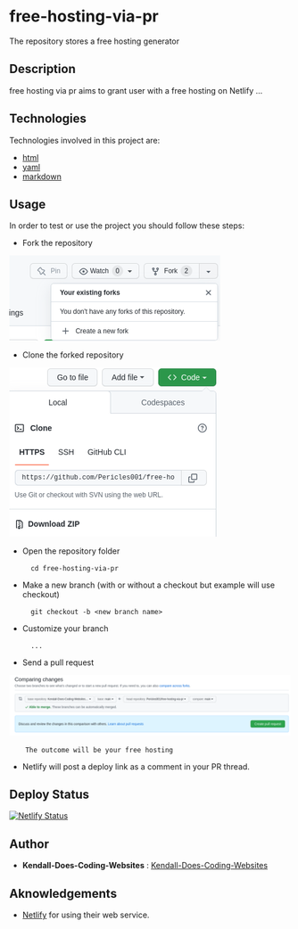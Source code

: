 # free-hosting-via-pr

The repository stores a free hosting generator

## Description

free hosting via pr aims to grant user with a free hosting on Netlify ...

## Technologies

Technologies involved in this project are:
* [html](https://developer.mozilla.org/fr/docs/Web/HTML)
* [yaml](https://yaml.org/)
* [markdown](https://www.markdownguide.org/basic-syntax/)

## Usage

In order to test or use the project you should follow these steps:

* Fork the repository

![fork ](./images/fork.png)


* Clone the forked repository

![clone ](./images/clone.png)


* Open the repository folder


        cd free-hosting-via-pr
  
* Make a new branch (with or without a checkout but example will use checkout)


        git checkout -b <new branch name>

* Customize your branch


        ...
  
* Send a pull request

![pull request](./images/pull_request.png)

        The outcome will be your free hosting

  
*  Netlify will post a deploy link as a comment in your PR thread.



## Deploy Status

[![Netlify Status](https://api.netlify.com/api/v1/badges/f7ed0fa8-4cf0-429b-bea5-95d9c83b8391/deploy-status)](https://app.netlify.com/sites/free-hosting-via-pr/deploys)

## Author

 * **Kendall-Does-Coding-Websites** : [Kendall-Does-Coding-Websites](https://github.com/Kendall-Does-Coding-Websites)

## Aknowledgements

* [Netlify](https://www.netlify.com) for using their web service. 
